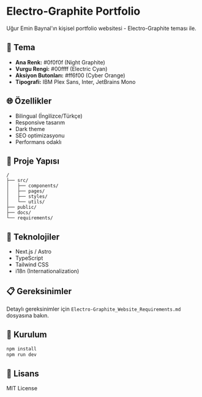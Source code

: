 # Electro-Graphite Portfolio

Uğur Emin Baynal'ın kişisel portfolio websitesi - Electro-Graphite teması ile.

## 🎨 Tema

- **Ana Renk:** #0f0f0f (Night Graphite)
- **Vurgu Rengi:** #00ffff (Electric Cyan)
- **Aksiyon Butonları:** #ff6f00 (Cyber Orange)
- **Tipografi:** IBM Plex Sans, Inter, JetBrains Mono

## 🌐 Özellikler

- Bilingual (İngilizce/Türkçe)
- Responsive tasarım
- Dark theme
- SEO optimizasyonu
- Performans odaklı

## 📁 Proje Yapısı

```
/
├── src/
│   ├── components/
│   ├── pages/
│   ├── styles/
│   └── utils/
├── public/
├── docs/
└── requirements/
```

## 🚀 Teknolojiler

- Next.js / Astro
- TypeScript
- Tailwind CSS
- i18n (Internationalization)

## 📋 Gereksinimler

Detaylı gereksinimler için `Electro-Graphite_Website_Requirements.md` dosyasına bakın.

## 🔧 Kurulum

```bash
npm install
npm run dev
```

## 📄 Lisans

MIT License 
